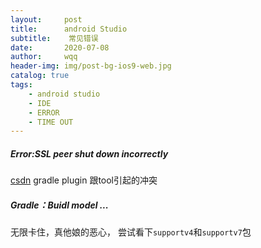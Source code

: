 ```yaml
---
layout:     post
title:      android Studio
subtitle:    常见错误
date:       2020-07-08
author:     wqq
header-img: img/post-bg-ios9-web.jpg
catalog: true
tags:
    - android studio
    - IDE
    - ERROR
    - TIME OUT                    
---
```

##### Error:SSL peer shut down incorrectly
[csdn](https://blog.csdn.net/shanfuming/article/details/86472493)
gradle plugin 跟tool引起的冲突
##### Gradle：Buidl model ...
无限卡住，真他娘的恶心，
尝试看下`supportv4`和`supportv7`包

